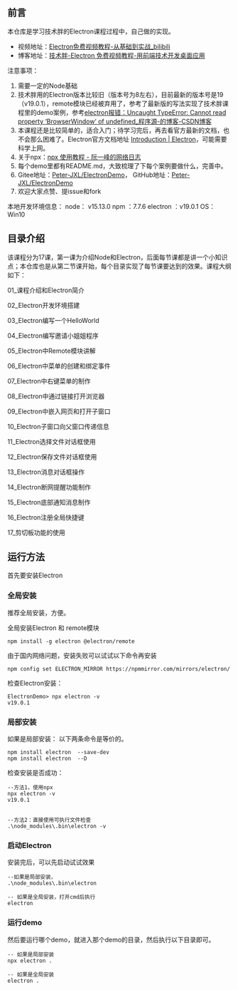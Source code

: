 ## 前言

本仓库是学习技术胖的Electron课程过程中，自己做的实现。

* 视频地址：[Electron免费视频教程-从基础到实战_bilibili](https://www.bilibili.com/video/BV177411s7Lt)
* 博客地址：[技术胖-Electron 免费视频教程-用前端技术开发桌面应用](https://jspang.com/article/62)



注意事项：

1. 需要一定的Node基础
2. 技术胖用的Electron版本比较旧（版本号为8左右），目前最新的版本号是19（v19.0.1），remote模块已经被弃用了，参考了最新版的写法实现了技术胖课程里的demo案例，参考[electron报错：Uncaught TypeError: Cannot read property ‘BrowserWindow‘ of undefined_程序源-的博客-CSDN博客](https://blog.csdn.net/weixin_46205984/article/details/120065725)
3. 本课程还是比较简单的，适合入门；待学习完后，再去看官方最新的文档，也不会那么困难了。Electron官方文档地址 [Introduction | Electron](https://www.electronjs.org/docs/latest)，可能需要科学上网。
4. 关于npx：[npx 使用教程 - 阮一峰的网络日志](http://www.ruanyifeng.com/blog/2019/02/npx.html)
5. 每个demo里都有README.md，大致梳理了下每个案例要做什么，完善中。
6. Gitee地址：[Peter-JXL/ElectronDemo](https://gitee.com/peterjxl/ElectronDemo)， GitHub地址：[Peter-JXL/ElectronDemo](https://github.com/Peter-JXL/ElectronDemo)
7. 欢迎大家点赞、提issue和fork


本地开发环境信息：
node： v15.13.0
npm ：7.7.6
electron ：v19.0.1
OS：Win10




## 目录介绍

该课程分为17课，第一课为介绍Node和Electron，后面每节课都是讲一个小知识点；本仓库也是从第二节课开始，每个目录实现了每节课要达到的效果。课程大纲如下：

01_课程介绍和Electron简介

02_Electron开发环境搭建

03_Electron编写一个HelloWorld

04_Electron编写邀请小姐姐程序

05_Electron中Remote模块讲解

06_Electron中菜单的创建和绑定事件

07_Electron中右键菜单的制作

08_Electron中通过链接打开浏览器

09_Electron中嵌入网页和打开子窗口

10_Electron子窗口向父窗口传递信息

11_Electron选择文件对话框使用

12_Electron保存文件对话框使用

13_Electron消息对话框操作

14_Electron断网提醒功能制作

15_Electron底部通知消息制作

16_Electron注册全局快捷键

17_剪切板功能的使用

## 运行方法

首先要安装Electron

### 全局安装

推荐全局安装，方便。

全局安装Electron 和 remote模块

```shell
npm install -g electron @electron/remote
```

由于国内网络问题，安装失败可以试试以下命令再安装

```shell
npm config set ELECTRON_MIRROR https://npmmirror.com/mirrors/electron/
```



检查Electron安装：

```shell
ElectronDemo> npx electron -v
v19.0.1
```





### 局部安装

如果是局部安装： 以下两条命令是等价的。

```shell
npm install electron  --save-dev
npm install electron  --D
```



检查安装是否成功：

```shell
--方法1，使用npx
npx electron -v
v19.0.1


--方法2：直接使用可执行文件检查
.\node_modules\.bin\electron -v
```





### 启动Electron

安装完后，可以先启动试试效果

```shell
--如果是局部安装，
.\node_modules\.bin\electron

-- 如果是全局安装，打开cmd后执行
electron
```



### 运行demo

然后要运行哪个demo，就进入那个demo的目录，然后执行以下目录即可。

```shell
-- 如果是局部安装
npx electron .

-- 如果是全局安装
electron .
```







